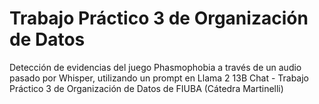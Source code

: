 # Trabajo Práctico 3 de Organización de Datos

Detección de evidencias del juego Phasmophobia a través de un audio pasado por Whisper, utilizando un prompt en Llama 2 13B Chat - Trabajo Práctico 3 de Organización de Datos de FIUBA (Cátedra Martinelli)
